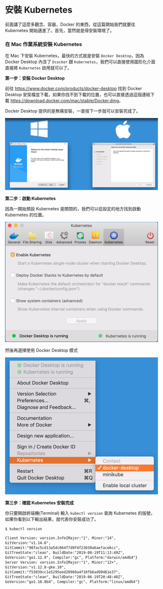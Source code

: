 # 安裝 Kubernetes

前面講了這麼多觀念、容器、Docker 的東西，從這篇開始我們就要往 Kubernetes 開始邁進了。首先，當然就是得安裝環境了。

### 在 Mac 作業系統安裝 Kubernetes

在 Mac 下安裝 Kubernetes，最快的方式就是安裝 `Docker Desktop`，因為 Docker Desktop 內含了 `Dcocker` 跟 `Kubernetes`，我們可以直接使用圖形化介面直接將 `Kubernetes` 啟用就可以了。

**第一步：安裝 Docker Desktop**

前往 <https://www.docker.com/products/docker-desktop> 找到 Docker Desktop 安奘檔並下載，如果你找不到下載的位置，也可以直接透過這個連結下載 <https://download.docker.com/mac/stable/Docker.dmg>。

Docker Desktop 提供的是無痛安裝，一直按下一步就可以安裝完成了。

![](https://raw.githubusercontent.com/alincode/devops-30days-2019/master/assets/docker-desktop-setup.png)

**第二步：啟動 Kubernetes**

因為一開始預設 Kubernetes 是關閉的，我們可以從設定的地方找到啟動 Kubernetes 的位置。

![](https://raw.githubusercontent.com/alincode/devops-30days-2019/master/assets/enable-kubernetes.png)

然後再選擇使用 Docker Desktop 模式

![](https://raw.githubusercontent.com/alincode/devops-30days-2019/master/assets/choose-docker-desktop.png)

**第三步：確認 Kubernetes 安裝完成**

你只要開啟終端機(Terminal) 輸入 `kubectl version` 查詢 Kubernetes 的版號，如果你看到以下輸出結果，就代表你安裝成功了。

```
$ kubectl version
```

```
Client Version: version.Info{Major:"1", Minor:"14", GitVersion:"v1.14.6", GitCommit:"96fac5cd13a5dc064f7d9f4f23030a6aeface6cc", GitTreeState:"clean", BuildDate:"2019-08-19T11:13:49Z", GoVersion:"go1.12.9", Compiler:"gc", Platform:"darwin/amd64"}
Server Version: version.Info{Major:"1", Minor:"12+", GitVersion:"v1.12.8-gke.10", GitCommit:"f53039cc1e5295eed20969a4f10fb6ad99461e37", GitTreeState:"clean", BuildDate:"2019-06-19T20:48:40Z", GoVersion:"go1.10.8b4", Compiler:"gc", Platform:"linux/amd64"}
```
